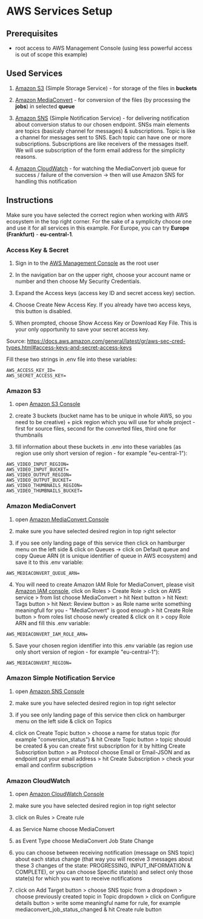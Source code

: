 # AWS Services Setup

## Prerequisites

- root access to AWS Management Console (using less powerful access is out of scope this example)
  

## Used Services

1. [Amazon S3](#amazon-s3) (Simple Storage Service) - for storage of the files in **buckets**

2. [Amazon MediaConvert](#amazon-mediaconvert) - for conversion of the files (by processing the **jobs**) in selected **queue** 

3. [Amazon SNS](#amazon-simple-notification-service) (Simple Notification Service) - for delivering notification about conversion status to our chosen endpoint. SNSs main elements are topics (basicaly channel for messages) & subscriptions. Topic is like a channel for messages sent to SNS. Each topic can have one or more subscriptions. Subscriptions are like receivers of the messages itself. We will use subscription of the form email address for the simplicity reasons. 

4. [Amazon CloudWatch](#amazon-cloudwatch) - for watching the MediaConvert job queue for success / failure of the conversion -> then will use Amazon SNS for handling this notification 

## Instructions

Make sure you have selected the correct region when working with AWS ecosystem in the top right corner. For the sake of a symplicity choose one and use it for all services in this example. For Europe, you can try **Europe (Frankfurt)** - **eu-central-1**.

### Access Key & Secret

1. Sign in to the [AWS Management Console](https://console.aws.amazon.com/) as the root user

2. In the navigation bar on the upper right, choose your account name or number and then choose My Security Credentials.

3. Expand the Access keys (access key ID and secret access key) section.

4. Choose Create New Access Key. If you already have two access keys, this button is disabled.

5. When prompted, choose Show Access Key or Download Key File. This is your only opportunity to save your secret access key.

Source: https://docs.aws.amazon.com/general/latest/gr/aws-sec-cred-types.html#access-keys-and-secret-access-keys

Fill these two strings in .env file into these variables:
```
AWS_ACCESS_KEY_ID=
AWS_SECRET_ACCESS_KEY=
```

### Amazon S3

1. open [Amazon S3 Console](https://s3.console.aws.amazon.com/s3/home)

2. create 3 buckets (bucket name has to be unique in whole AWS, so you need to be creative) + pick region which you will use for whole project - first for source files, second for the converted files, third one for thumbnails

3. fill information about these buckets in .env into these variables (as region use only short version of region - for example "eu-central-1"):
```
AWS_VIDEO_INPUT_REGION=
AWS_VIDEO_INPUT_BUCKET=
AWS_VIDEO_OUTPUT_REGION=
AWS_VIDEO_OUTPUT_BUCKET=
AWS_VIDEO_THUMBNAILS_REGION=
AWS_VIDEO_THUMBNAILS_BUCKET=
```

### Amazon MediaConvert
1. open [Amazon MediaConvert Console](https://console.aws.amazon.com/mediaconvert)
 
2. make sure you have selected desired region in top right selector
 
3. if you see only landing page of this service then click on hamburger menu on the left side & click on Queues -> click on Default queue and copy Queue ARN (it is unique identifier of queue in AWS ecosystem) and save it to this .env variable:
```
AWS_MEDIACONVERT_QUEUE_ARN=
```

4. You will need to create Amazon IAM Role for MediaConvert, please visit [Amazon IAM console](https://console.aws.amazon.com/iam/), click on Roles > Create Role > click on AWS service > from list choose MediaConvert > hit Next button > hit Next: Tags button > hit Next: Review button > as Role name write something meaningfull for you - "MediaConvert" is good enough > hit Create Role button > from roles list choose newly created & click on it > copy Role ARN and fill this .env variable:
```
AWS_MEDIACONVERT_IAM_ROLE_ARN=
```  

5. Save your chosen region identifier into this .env variable  (as region use only short version of region - for example "eu-central-1"):
```
AWS_MEDIACONVERT_REGION=
```

### Amazon Simple Notification Service
1. open [Amazon SNS Console](https://console.aws.amazon.com/sns)

2. make sure you have selected desired region in top right selector

3. if you see only landing page of this service then click on hamburger menu on the left side & click on Topics

3. click on Create Topic button > choose a name for status topic (for example "conversion_status") & hit Create Topic button > topic should be created & you can create first subscription for it by hitting Create Subscription button > as Protocol choose Email or Email-JSON and as endpoint put your email address > hit Create Subscription > check your email and confirm subscription
  
### Amazon CloudWatch
1. open [Amazon CloudWatch Console](https://console.aws.amazon.com/cloudwatch)

2. make sure you have selected desired region in top right selector

3. click on Rules > Create rule

3. as Service Name choose MediaConvert

4. as Event Type choose MediaConvert Job State Change

5. you can choose between receiving notification (message on SNS topic) about each status change (that way you will receive 3 messages about these 3 changes of the state: PROGRESSING, INPUT_INFORMATION & COMPLETE), or you can choose Specific state(s) and select only those state(s) for which you want to receive notifications

5. click on Add Target button > choose SNS topic from a dropdown > choose previously created topic in Topic dropdown > click on Configure details button > write some meaningful name for rule, for example mediaconvert_job_status_changed & hit Create rule button

